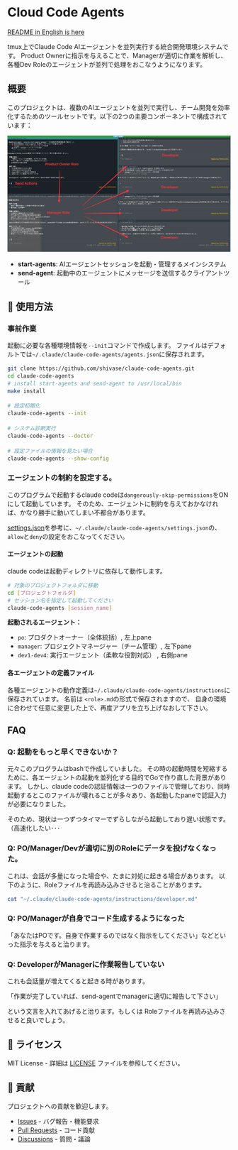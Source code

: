# Cloud Code Agents

[README in English is here](./docs/README.en.md) 

tmux上でClaude Code AIエージェントを並列実行する統合開発環境システムです。
Product Ownerに指示を与えることで、Managerが適切に作業を解析し、各種Dev Roleのエージェントが並列で処理をおこなうようになります。

## 概要

このプロジェクトは、複数のAIエージェントを並列で実行し、チーム開発を効率化するためのツールセットです。以下の2つの主要コンポーネントで構成されています：

![screen_shot](docs/screen_shot.png)

- **start-agents**: AIエージェントセッションを起動・管理するメインシステム
- **send-agent**: 起動中のエージェントにメッセージを送信するクライアントツール

## 🚀 使用方法

### 事前作業

起動に必要な各種環境情報を`--init`コマンドで作成します。
ファイルはデフォルトでは`~/.claude/claude-code-agents/agents.json`に保存されます。

```bash
git clone https://github.com/shivase/claude-code-agents.git
cd claude-code-agents
# install start-agents and send-agent to /usr/local/bin
make install

# 設定初期化
claude-code-agents --init

# システム診断実行
claude-code-agents --doctor

# 設定ファイルの情報を見たい場合
claude-code-agents --show-config
```

### エージェントの制約を設定する。

このプログラムで起動するclaude codeは`dangerously-skip-permissions`をONにして起動しています。
そのため、エージェントに制約を与えておかなければ、かなり勝手に動いてしまい不都合があります。

[settings.json](./docs/settings.json)を参考に、`~/.claude/claude-code-agents/settings.json`の、`allow`と`deny`の設定をおこなってください。

#### エージェントの起動

claude codeは起動ディレクトリに依存して動作します。

```bash
# 対象のプロジェクトフォルダに移動
cd [プロジェクトフォルダ]
# セッション名を指定して起動してください
claude-code-agents [session_name]
```

**起動されるエージェント：**
- `po`: プロダクトオーナー（全体統括）, 左上pane
- `manager`: プロジェクトマネージャー（チーム管理）, 左下pane
- `dev1-dev4`: 実行エージェント（柔軟な役割対応） , 右側pane

#### 各エージェントの定義ファイル

各種エージェントの動作定義は`~/.claude/claude-code-agents/instructions`に保存されています。
名前は `<role>.md`の形式で保存されますので、 自身の環境に合わせて任意に変更した上で、再度アプリを立ち上げなおして下さい。

## FAQ

### Q: 起動をもっと早くできないか？

元々このプログラムはbashで作成していました。
その時の起動時間を短縮するために、各エージェントの起動を並列化する目的でGoで作り直した背景があります。
しかし、claude codeの認証情報は一つのファイルで管理しており、同時起動するとこのファイルが壊れることが多々あり、各起動したpaneで認証入力が必要になりました。

そのため、現状は一つずつタイマーでずらしながら起動しており遅い状態です。（高速化したい･･･

### Q: PO/Manager/Devが適切に別のRoleにデータを投げなくなった。

これは、会話が多量になった場合や、たまに対処に起きる場合があります。
以下のように、Roleファイルを再読み込みさせると治ることがあります。

```bash
cat "~/.claude/claude-code-agents/instructions/developer.md"
```

### Q: PO/Managerが自身でコード生成するようになった

「あなたはPOです。自身で作業するのではなく指示をしてください」などといった指示を与えると治ります。

### Q: DeveloperがManagerに作業報告していない

これも会話量が増えてくると起きる時があります。

「作業が完了していれば、send-agentでmanagerに適切に報告して下さい」

という文言を入れてあげると治ります。もしくは Roleファイルを再読み込みさせると良いでしょう。

## 📄 ライセンス

MIT License - 詳細は [LICENSE](LICENSE) ファイルを参照してください。

## 🤝 貢献

プロジェクトへの貢献を歓迎します。

- [Issues](https://github.com/shivase/cloud-code-agents/issues) - バグ報告・機能要求
- [Pull Requests](https://github.com/shivase/cloud-code-agents/pulls) - コード貢献
- [Discussions](https://github.com/shivase/cloud-code-agents/discussions) - 質問・議論
